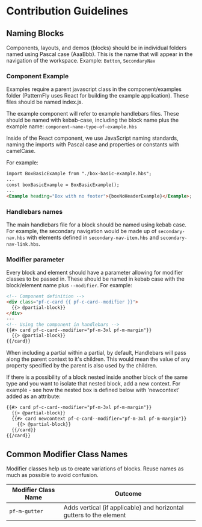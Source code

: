 # Contribution Guidelines

## Naming Blocks

Components, layouts, and demos (blocks) should be in individual folders named using Pascal case (AaaBbb). This is the name that will appear in the navigation of the workspace.
Example: `Button`, `SecondaryNav`

### Component Example

Examples require a parent javascript class in the component/examples folder (PatternFly uses React for building the example application). These files should be named index.js.

The example component will refer to example handlebars files. These should be named with kebab-case, including the block name plus the example name: `component-name-type-of-example.hbs`

Inside of the React component, we use JavaScript naming standards, naming the imports with Pascal case and properties or constants with camelCase.

For example:

```html
import BoxBasicExample from "./box-basic-example.hbs";
...
const boxBasicExample = BoxBasicExample();
...
<Example heading="Box with no footer">{boxNoHeaderExample}</Example>;
```

### Handlebars names

The main handlebars file for a block should be named using kebab case. For example, the secondary navigation would be made up of `secondary-nav.hbs` with elements defined in `secondary-nav-item.hbs` and `secondary-nav-link.hbs`.

### Modifier parameter

Every block and element should have a parameter allowing for modifier classes to be passed in. These should be named in kebab case with the block/element name plus `--modifier`.
For example:

```html
<!-- Component definition -->
<div class="pf-c-card {{ pf-c-card--modifier }}">
  {{> @partial-block}}
</div>
---
<!-- Using the component in handlebars -->
{{#> card pf-c-card--modifier="pf-m-3xl pf-m-margin"}}
  {{> @partial-block}}
{{/card}}
```

When including a partial within a partial, by default, Handlebars will pass along the parent context to it's children. This would mean the value of any property specified by the parent is also used by the children.

If there is a possibility of a block nested inside another block of the same type and you want to isolate that nested block, add a new context. For example - see how the nested box is defined below with 'newcontext' added as an attribute:

```html
{{#> card pf-c-card--modifier="pf-m-3xl pf-m-margin"}}
  {{> @partial-block}}
  {{#> card newcontext pf-c-card--modifier="pf-m-3xl pf-m-margin"}}
    {{> @partial-block}}
  {{/card}}
{{/card}}
```

## Common Modifier Class Names

Modifier classes help us to create variations of blocks. Reuse names as much as possible to avoid confusion.

| Modifier Class Name | Outcome                                                             |
| ------------------- | ------------------------------------------------------------------- |
| `pf-m-gutter`   | Adds vertical (if applicable) and horizontal gutters to the element |
